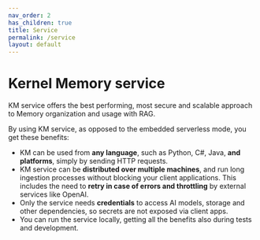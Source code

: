 ```yaml
---
nav_order: 2
has_children: true
title: Service
permalink: /service
layout: default
---
```


# Kernel Memory service

KM service offers the best performing, most secure and scalable approach to
Memory organization and usage with RAG.

By using KM service, as opposed to the embedded serverless mode, you get these benefits:

* KM can be used from **any language**, such as Python, C#, Java, **and platforms**,
  simply by sending HTTP requests.
* KM service can be **distributed over multiple machines**, and run long ingestion
  processes without blocking your client applications. This includes the need
  to **retry in case of errors and throttling** by external services like OpenAI.
* Only the service needs **credentials** to access AI models, storage and other
  dependencies, so secrets are not exposed via client apps.
* You can run the service locally, getting all the benefits also during tests
  and development.